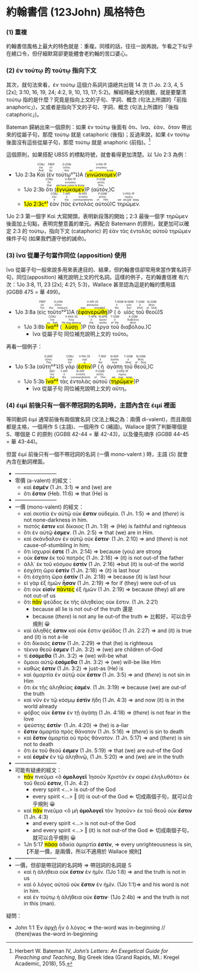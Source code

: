 # 約翰書信 (123John) 風格特色

### (1) 重複
約翰書信風格上最大的特色就是：重複。同樣的話，往往一說再說。乍看之下似乎在繞口令，但仔細默寫卻更能體會老約翰的苦口婆心。  

### (2) ἐν τούτῳ 的 τούτῳ 指向下文
其次，就句法來看，ἐν τούτῳ 這個介系詞片語總共出現 14 次 (1 Jo. 2:3, 4, 5 [2x]; 3:10, 16, 19, 24; 4:2, 9, 10, 13, 17; 5:2)。解經時最大的挑戰，就是要釐清 τούτῳ 指的是什麼？究竟是指向上文的子句、字詞、概念 (句法上所謂的「前指 anaphoric」)，又或者是指向下文的子句、字詞、概念 (句法上所謂的「後指 cataphoric」)。  

Bateman 歸納出來一個原則：如果 ἐν τούτῳ 後面有 ὅτι、ἵνα、ἐάν、ὅταν 帶出來的從屬子句，那麼 τούτῳ 就是 cataphoric (後指)；反過來說，如果 ἐν τούτῳ 後面沒有這些從屬子句，那麼 τούτῳ 就是 anaphoric (前指)。[^1]

這個原則，如果搭配 UBS5 的標點符號，就會看得更加清楚。以 1Jo 2:3 為例：

- <rt>1Jo 2:3a</rt> <RUBY><ruby><ruby>Καὶ<rt>And</rt></ruby><rt>καί</rt></ruby><rt>CONJ</rt></RUBY> (<RUBY><ruby><ruby>ἐν<rt>by</rt></ruby><rt>ἐν</rt></ruby><rt>PREP</rt></RUBY> <RUBY><ruby><ruby>τούτῳ°¹⮧<rt>this</rt></ruby><rt>οὗτος</rt></ruby><rt>D-DSN</rt></RUBY>)A (<RUBY><ruby><ruby><mark class='verb'>γινώσκομεν</mark><rt>we know</rt></ruby><rt>γινώσκω</rt></ruby><rt>V-PAI-1P</rt></RUBY>)P 
	- <rt>1Jo 2:3b</rt> <RUBY><ruby><ruby>ὅτι<rt>that</rt></ruby><rt>ὅτι</rt></ruby><rt>CONJ</rt></RUBY> (<RUBY><ruby><ruby><mark class='verb'>ἐγνώκαμεν</mark><rt>we have come to know</rt></ruby><rt>γινώσκω</rt></ruby><rt>V-RAI-1P</rt></RUBY>)P (<RUBY><ruby><ruby>αὐτόν,<rt>Him,</rt></ruby><rt>αὐτός</rt></ruby><rt>P-ASM</rt></RUBY>)C
	- <mark><rt>1Jo 2:3c</rt>°¹</mark> <RUBY><ruby><ruby>ἐὰν<rt>if</rt></ruby><rt>ἐάν</rt></ruby><rt>CONJ</rt></RUBY> (<RUBY><ruby><ruby>τὰς<rt>the</rt></ruby><rt>ὁ</rt></ruby><rt>T-APF</rt></RUBY> <RUBY><ruby><ruby>ἐντολὰς<rt>commandments</rt></ruby><rt>ἐντολή</rt></ruby><rt>N-APF</rt></RUBY> <RUBY><ruby><ruby>αὐτοῦ<rt>of Him</rt></ruby><rt>αὐτός</rt></ruby><rt>P-GSM</rt></RUBY>)C <RUBY><ruby><ruby>τηρῶμεν.<rt>we should keep.</rt></ruby><rt>τηρέω</rt></ruby><rt>V-PAS-1P</rt></RUBY> 

1Jo 2:3 第一個字 Καὶ 大寫開頭，表明新段落的開始；2:3 最後一個字 τηρῶμεν 後面加上句點，表明完整意義的單元。再配合 Batemann 的原則，就更加可以確定 2:3 的 τούτῳ，指向下文 (cataphoric) 的 ἐὰν τὰς ἐντολὰς αὐτοῦ τηρῶμεν 條件子句 (如果我們遵守他的誡命)。


### (3) ἵνα 從屬子句當作同位 (apposition) 使用

ἵνα 從屬子句一般來說多用來表達目的、結果，但約翰書信卻常用來當作實名詞子句，同位(apposition) 補充說明上文的代名詞。這樣的例子，在約翰書信裡 有六次：1Jo 3:8, 11, 23 [2x]; 4:21; 5:3)，Wallace 甚至認為這是約翰的慣用語 (GGBB 475 = 華 499)。

- <rt>1Jo 3:8a</rt> (<RUBY><ruby><ruby>εἰς<rt>For</rt></ruby><rt>εἰς</rt></ruby><rt>PREP</rt></RUBY> <RUBY><ruby><ruby>τοῦτο°²⮧<rt>this [reason]</rt></ruby><rt>οὗτος</rt></ruby><rt>D-ASN</rt></RUBY>)A (<RUBY><ruby><ruby><mark class='verb'>ἐφανερώθη</mark><rt>was revealed</rt></ruby><rt>φανερόω</rt></ruby><rt>V-API-3S</rt></RUBY>)P (<RUBY><ruby><ruby>ὁ<rt>the</rt></ruby><rt>ὁ</rt></ruby><rt>T-NSM</rt></RUBY> <RUBY><ruby><ruby>υἱὸς<rt>Son</rt></ruby><rt>υἱός</rt></ruby><rt>N-NSM</rt></RUBY> <RUBY><ruby><ruby>τοῦ<rt>[the]</rt></ruby><rt>ὁ</rt></ruby><rt>T-GSM</rt></RUBY> <RUBY><ruby><ruby>θεοῦ<rt>of God,</rt></ruby><rt>θεός</rt></ruby><rt>N-GSM</rt></RUBY>)S
	- <rt>1Jo 3:8b</rt> <RUBY><ruby><ruby><mark>ἵνα°²</mark><rt>so that</rt></ruby><rt>ἵνα</rt></ruby><rt>CONJ</rt></RUBY> (<RUBY><ruby><ruby><mark class='verb'>λύσῃ</mark><rt>He may destroy</rt></ruby><rt>λύω</rt></ruby><rt>V-AAS-3S</rt></RUBY>)P (<RUBY><ruby><ruby>τὰ<rt>the</rt></ruby><rt>ὁ</rt></ruby><rt>T-APN</rt></RUBY> <RUBY><ruby><ruby>ἔργα<rt>works</rt></ruby><rt>ἔργον</rt></ruby><rt>N-APN</rt></RUBY> <RUBY><ruby><ruby>τοῦ<rt>of the</rt></ruby><rt>ὁ</rt></ruby><rt>T-GSM</rt></RUBY> <RUBY><ruby><ruby>διαβόλου.<rt>devil.</rt></ruby><rt>διάβολος</rt></ruby><rt>A-GSM</rt></RUBY>)C
		- ἵνα 從屬子句 同位補充說明上文的 τοῦτο。

再看一個例子：

- <rt>1Jo 5:3a</rt> (<RUBY><ruby><ruby>αὕτη°³⮧<rt>This</rt></ruby><rt>οὗτος</rt></ruby><rt>D-NSF</rt></RUBY>)S <RUBY><ruby><ruby>γάρ<rt>for</rt></ruby><rt>γάρ</rt></ruby><rt>CONJ</rt></RUBY> (<RUBY><ruby><ruby><mark class='verb'>ἐστιν</mark><rt>is</rt></ruby><rt>εἰμί</rt></ruby><rt>V-PAI-3S</rt></RUBY>)P (<RUBY><ruby><ruby>ἡ<rt>the</rt></ruby><rt>ὁ</rt></ruby><rt>T-NSF</rt></RUBY> <RUBY><ruby><ruby>ἀγάπη<rt>love</rt></ruby><rt>ἀγάπη</rt></ruby><rt>N-NSF</rt></RUBY> <RUBY><ruby><ruby>τοῦ<rt>[the]</rt></ruby><rt>ὁ</rt></ruby><rt>T-GSM</rt></RUBY> <RUBY><ruby><ruby>θεοῦ,<rt>of God,</rt></ruby><rt>θεός</rt></ruby><rt>N-GSM</rt></RUBY>)C
	- <rt>1Jo 5:3b</rt> <RUBY><ruby><ruby><mark>ἵνα°²</mark><rt>that</rt></ruby><rt>ἵνα</rt></ruby><rt>ADV</rt></RUBY> <RUBY><ruby><ruby>τὰς<rt>the</rt></ruby><rt>ὁ</rt></ruby><rt>T-APF</rt></RUBY> <RUBY><ruby><ruby>ἐντολὰς<rt>commandments</rt></ruby><rt>ἐντολή</rt></ruby><rt>N-APF</rt></RUBY> <RUBY><ruby><ruby>αὐτοῦ<rt>of Him</rt></ruby><rt>αὐτός</rt></ruby><rt>P-GSM</rt></RUBY> (<RUBY><ruby><ruby><mark class='verb'>τηρῶμεν·</mark><rt>we may keep;</rt></ruby><rt>τηρέω</rt></ruby><rt>V-PAS-1P</rt></RUBY>)P 
		- ἵνα 從屬子句 同位補充說明上文的 αὕτη。

### (4) ἐιμί 前後只有一個不帶冠詞的名詞時，主語內含在 ἐιμί 裡面

等同動詞 ἐιμί 通常前後有兩個實名詞 (文法上稱之為：兩價 di-valent)，而且兩個都是主格，一個用作 S (主語)、一個用作 C (補語)。Wallace 提供了判斷哪個是 S、哪個是 C 的原則 (GGBB 42-44 = 華 42-43)，以及優先順序 (GGBB 44-45 = 華 43-44)。

但當 ἐιμί 前後只有一個不帶冠詞的名詞 (一價 mono-valent ) 時，主語 (S) 就會內含在動詞裡面。

- ————————
- 零價 (a-valent) 的經文：
	- καὶ **ἐσμέν** (1 Jn. 3:1) ⇒ and (we) are 
	-  ὅτι **ἔστιν** (Heb. 11:6) ⇒ that (He) is
- ————————
- 一價 (mono-valent) 的經文：
	- καὶ σκοτία ἐν αὐτῷ οὐκ **ἔστιν** οὐδεμία. (1 Jn. 1:5) ⇒ and (*there*) is not none-darkness in him.
	- πιστός **ἐστιν** καὶ δίκαιος (1 Jn. 1:9) ⇒ (He) is faithful and righteous
	- ὅτι ἐν αὐτῷ **ἐσμεν**. (1 Jn. 2:5) ⇒ that (we) are in Him.
	- καὶ σκάνδαλον ἐν αὐτῷ οὐκ **ἔστιν**· (1 Jn. 2:10) ⇒ and (*there*) is not cause-of-stumbling in him;
	- ὅτι ἰσχυροί **ἐστε** (1 Jn. 2:14) ⇒ because (you) are strong
	- οὐκ **ἔστιν** ἐκ τοῦ πατρὸς  (1 Jn. 2:16) ⇒  (it) is not out-of the father 
	- ἀλλ᾽ ἐκ τοῦ κόσμου **ἐστίν** (1 Jn. 2:16) ⇒but (it) is out-of the world
	- ἐσχάτη ὥρα **ἐστίν** (1 Jn. 2:18) ⇒ (it) is last hour
	- ὅτι ἐσχάτη ὥρα **ἐστίν** (1 Jn. 2:18) ⇒ because (it) is last hour
	- εἰ γὰρ ἐξ ἡμῶν **ἦσαν** (1 Jn. 2:19) ⇒ for if (they) were out-of us
	- ὅτι οὐκ **εἰσὶν** <mark>πάντες</mark> ἐξ ἡμῶν (1 Jn. 2:19) ⇒ because (they) all are not out-of us
	- ὅτι <mark>πᾶν</mark> ψεῦδος ἐκ τῆς ἀληθείας οὐκ ἔστιν. (1 Jn. 2:21)
		- because all lie is not out-of the truth 還是
		- because (*there*) is not any lie out-of the truth ⇐ 比較好，可以合乎規則 😀
	- καὶ ἀληθές **ἐστιν** καὶ οὐκ ἔστιν ψεῦδος (1 Jn. 2:27) ⇒ and (it) is true and (it) is not a-lie
	- ὅτι δίκαιός **ἐστιν** (1 Jn. 2:29) ⇒ that (he) is righteous
	- τέκνα θεοῦ **ἐσμεν** (1 Jn. 3:2) ⇒ (we) are children of-God
	- τί **ἐσόμεθα** (1 Jn. 3:2) ⇒ (we) will-be what
	- ὅμοιοι αὐτῷ **ἐσόμεθα** (1 Jn. 3:2) ⇒ (we) will-be like Him
	- καθώς **ἐστιν** (1 Jn. 3:2) ⇒ just-as (He) is
	- καὶ ἁμαρτία ἐν αὐτῷ οὐκ **ἔστιν** (1 Jn. 3:5) ⇒ and (*there*) is not sin in Him
	- ὅτι ἐκ τῆς ἀληθείας **ἐσμέν**. (1 Jn. 3:19) ⇒ because (we) are out-of the truth
	- καὶ νῦν ἐν τῷ κόσμῳ **ἐστὶν** ἤδη (1 Jn. 4:3) ⇒ and now (it) is in the world already
	- φόβος οὐκ **ἔστιν** ἐν τῇ ἀγάπῃ (1 Jn. 4:18) ⇒ (*there*) is not fear in the love
	- ψεύστης **ἐστίν**· (1 Jn. 4:20) ⇒ (he) is a-liar
	- **ἔστιν** ἁμαρτία πρὸς θάνατον (1 Jn. 5:16) ⇒ (*there*) is sin to death
	- καὶ **ἔστιν** ἁμαρτία οὐ πρὸς θάνατον. (1 Jn. 5:17) ⇒ and (*there*) is sin not to death
	- ὅτι ἐκ τοῦ θεοῦ **ἐσμεν** (1 Jn. 5:19) ⇒ that (we) are out-of the God
	- καὶ **ἐσμὲν** ἐν τῷ ἀληθινῷ, (1 Jn. 5:20) ⇒ and (we) are in the truth
- ————————
- 可能有疑慮的經文：
	- <mark>πᾶν</mark> πνεῦμα <ὃ **ὁμολογεῖ** Ἰησοῦν Χριστὸν ἐν σαρκὶ ἐληλυθότα> ἐκ τοῦ θεοῦ **ἐστιν**, (1 Jn. 4:2)
		- every spirit <...> is out-of the God
		- every spirit <...> ‖ (it) is out-of the God ⇐ 切成兩個子句，就可以合乎規則 😀
	- καὶ <mark>πᾶν</mark> πνεῦμα <ὃ μὴ **ὁμολογεῖ** τὸν Ἰησοῦν> ἐκ τοῦ θεοῦ οὐκ **ἔστιν** (1 Jn. 4:3)
		- and every spirit <...> is not out-of the God
		- and every spirit <...> ‖ (it) is not out-of the God ⇐ 切成兩個子句，就可以合乎規則 😀
	- 1Jn 5:17  <mark>πᾶσα</mark> ἀδικία ἁμαρτία **ἐστίν**, ⇒ every unrighteousness is sin,【不是一價，是兩價，所以不適用於 Wallace 規則】
- ————————
- 一價，但卻是帶冠詞的名詞時 ⇒ 帶冠詞的名詞是 S
	-  καὶ ἡ ἀλήθεια οὐκ **ἔστιν** ἐν ἡμῖν. (1Jo 1:8) ⇒ and  the truth is not in us
	- καὶ ὁ λόγος αὐτοῦ οὐκ **ἔστιν** ἐν ἡμῖν. (1Jo 1:1)⇒ and his word is not in him.
	- καὶ ἐν τούτῳ ἡ ἀλήθεια οὐκ **ἔστιν**· (1Jo 2:4b) ⇒ and the truth is not in this (man).

疑問：
- John 1:1 Ἐν ἀρχῇ ἦν ὁ λόγος ⇒ the-word was in-beginning // (there)was the-word in-beginning


[^1]: Herbert W. Bateman IV, _John’s Letters: An Exegetical Guide for Preaching and Teaching_, Big Greek Idea (Grand Rapids, MI.: Kregel Academic, 2018), 55.